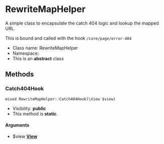 RewriteMapHelper
===============

A simple class to encapsulate the catch 404 logic and lookup the mapped URL.

This is bound and called with the hook <code>/core/page/error-404</code>


* Class name: RewriteMapHelper
* Namespace: 
* This is an **abstract** class







Methods
-------


### Catch404Hook

    mixed RewriteMapHelper::Catch404Hook(\View $view)





* Visibility: **public**
* This method is **static**.


#### Arguments
* $view **[View](view.md)**


